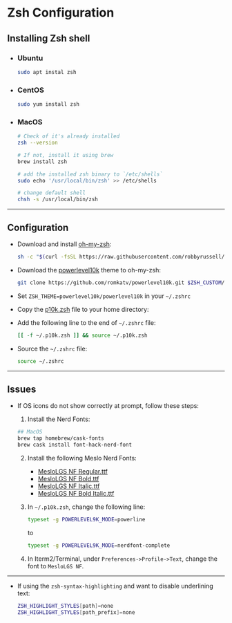 # Zsh Configuration

## Installing Zsh shell

- ### Ubuntu
    ```zsh
    sudo apt instal zsh
    ```

- ### CentOS
    ```zsh
    sudo yum install zsh
    ```

- ### MacOS
    ```zsh
    # Check of it's already installed
    zsh --version

    # If not, install it using brew
    brew install zsh
    
    # add the installed zsh binary to `/etc/shells`
    sudo echo '/usr/local/bin/zsh' >> /etc/shells
    
    # change default shell
    chsh -s /usr/local/bin/zsh
    ```
---
## Configuration

- Download and install [oh-my-zsh](https://github.com/robbyrussell/oh-my-zsh):

    ```zsh
    sh -c "$(curl -fsSL https://raw.githubusercontent.com/robbyrussell/oh-my-zsh/master/tools/install.sh)"
    ```

- Download the [powerlevel10k](https://github.com/romkatv/powerlevel10k) theme to oh-my-zsh:
    ```zsh
    git clone https://github.com/romkatv/powerlevel10k.git $ZSH_CUSTOM/themes/powerlevel10k
    ```

- Set `ZSH_THEME=powerlevel10k/powerlevel10k` in your `~/.zshrc`

- Copy the [p10k.zsh](./.p10k.zsh) file to your home directory:

- Add the following line to the end of `~/.zshrc` file:
    ```zsh
    [[ -f ~/.p10k.zsh ]] && source ~/.p10k.zsh
    ```
- Source the `~/.zshrc` file:
    ```zsh
    source ~/.zshrc
    ```
---
## Issues

- If OS icons do not show correctly at prompt, follow these steps:
  
  1. Install the Nerd Fonts:
    ```zsh
    ## MacOS
    brew tap homebrew/cask-fonts
    brew cask install font-hack-nerd-font
    ```
  2. Install the following Meslo Nerd Fonts:
     - [MesloLGS NF Regular.ttf](https://github.com/romkatv/dotfiles-public/raw/master/.local/share/fonts/NerdFonts/MesloLGS%20NF%20Regular.ttf)
     - [MesloLGS NF Bold.ttf](https://github.com/romkatv/dotfiles-public/raw/master/.local/share/fonts/NerdFonts/MesloLGS%20NF%20Bold.ttf)
     - [MesloLGS NF Italic.ttf](https://github.com/romkatv/dotfiles-public/raw/master/.local/share/fonts/NerdFonts/MesloLGS%20NF%20Italic.ttf)
     - [MesloLGS NF Bold Italic.ttf](https://github.com/romkatv/dotfiles-public/raw/master/.local/share/fonts/NerdFonts/MesloLGS%20NF%20Bold%20Italic.ttf)
  
  1. In `~/.p10k.zsh`, change the following line:
        ```zsh
        typeset -g POWERLEVEL9K_MODE=powerline
        ```
        to

        ```zsh
        typeset -g POWERLEVEL9K_MODE=nerdfont-complete
        ```
  
  1. In Iterm2/Terminal, under `Preferences->Profile->Text`, change the font to `MesloLGS NF`. 

---
- If using the `zsh-syntax-highlighting` and want to disable underlining text:
    ```zsh
    ZSH_HIGHLIGHT_STYLES[path]=none
    ZSH_HIGHLIGHT_STYLES[path_prefix]=none
    ```